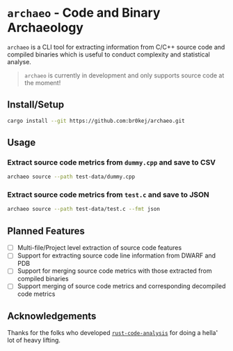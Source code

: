 # `archaeo` - Code and Binary Archaeology

`archaeo` is a CLI tool for extracting information from C/C++ source code and compiled 
binaries which is useful to conduct complexity and statistical analyse.

> `archaeo` is currently in development and only supports source code
> at the moment!

## Install/Setup

```bash
cargo install --git https://github.com:br0kej/archaeo.git
```

## Usage 

### Extract source code metrics from `dummy.cpp` and save to CSV
```bash
archaeo source --path test-data/dummy.cpp 
```

### Extract source code metrics from `test.c` and save to JSON 
```bash
archaeo source --path test-data/test.c --fmt json 
```

## Planned Features

- [ ] Multi-file/Project level extraction of source code features
- [ ] Support for extracting source code line information from DWARF and PDB
- [ ] Support for merging source code metrics with those extracted from compiled binaries
- [ ] Support merging of source code metrics and corresponding decompiled code metrics

## Acknowledgements

Thanks for the folks who developed [`rust-code-analysis`](https://github.com/mozilla/rust-code-analysis)
for doing a hella' lot of heavy lifting.



